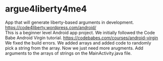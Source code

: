 # argue4liberty4me4
App that will generate liberty-based arguments in development. <br>
https://code4liberty.wordpress.com/android/ <br>
This is a beginner level Android app project. We initially followed the Code Babe Android Virgin tutorial.  https://codebabes.com/courses/android-virgin <br>
We fixed the build errors.
We added arrays and added code to randomly pick a string from the array. Now we just need more arugments. Add arguments to the arrays of strings on the MainActivity.java file.

